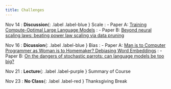 ```yaml
---
title: Challenges
---
```


Nov 14
: **Discussion**{: .label .label-blue } Scale 
: - Paper A: [Training Compute-Optimal Large Language Models](https://arxiv.org/abs/2203.15556)
: - Paper B: [Beyond neural scaling laws: beating power law scaling via data pruning](https://arxiv.org/abs/2206.14486)


Nov 16
: **Dicussion**{: .label .label-blue } Bias
: - Paper A: [Man is to Computer Programmer as Woman is to Homemaker? Debiasing Word Embeddings](https://arxiv.org/pdf/1607.06520.pdf)
: - Paper B: [On the dangers of stochastic parrots: can language models be too big?](https://dl.acm.org/doi/pdf/10.1145/3442188.3445922)

Nov 21
: **Lecture**{: .label .label-purple } Summary of Course

Nov 23
: **No Class**{: .label .label-red } Thanksgiving Break
